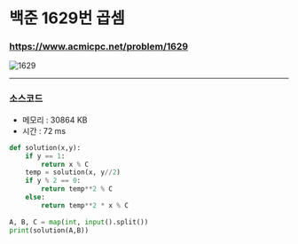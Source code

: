 백준 1629번 곱셈
===========================

### <https://www.acmicpc.net/problem/1629>
![1629](https://user-images.githubusercontent.com/83554018/148673479-e36d0ff0-737c-4d24-bdde-4aef23e37d1a.png)

<hr>

### 소스코드
+ 메모리 : 30864 KB
+ 시간 : 72 ms
```python
def solution(x,y):
    if y == 1:
        return x % C
    temp = solution(x, y//2)
    if y % 2 == 0:
        return temp**2 % C
    else:
        return temp**2 * x % C
    
A, B, C = map(int, input().split())
print(solution(A,B))
```

